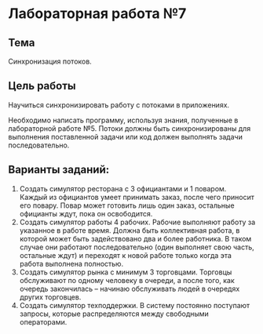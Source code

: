 # Лабораторная работа №7

## Тема

Синхронизация потоков.

## Цель работы

Научиться синхронизировать работу с потоками в приложениях.

Необходимо написать программу, используя знания, полученные в лабораторной работе №5. Потоки должны быть синхронизированы для выполнения поставленной задачи или код должен выполнять задачи последовательно.

## Варианты заданий:

1. Создать симулятор ресторана с 3 официантами и 1 поваром. Каждый из официантов умеет принимать заказ, после чего приносит его повару. Повар может готовить лишь один заказ, остальные официанты ждут, пока он освободится.
2. Создать симулятор работы 4 рабочих. Рабочие выполняют работу за указанное в работе время. Должна быть коллективная работа, в которой может быть задействовано два и более работника. В таком случае они работают последовательно (один выполняет свою часть, остальные ждут) и переходят к новой работе только когда эта работа выполнена полностью.
3. Создать симулятор рынка с минимум 3 торговцами. Торговцы обслуживают по одному человеку в очереди, а после того, как очередь закончилась – начинаю обслуживать людей в очередях других торговцев.
4. Создать симулятор техподдержки. В систему постоянно поступают запросы, которые распределяются между свободными операторами.
